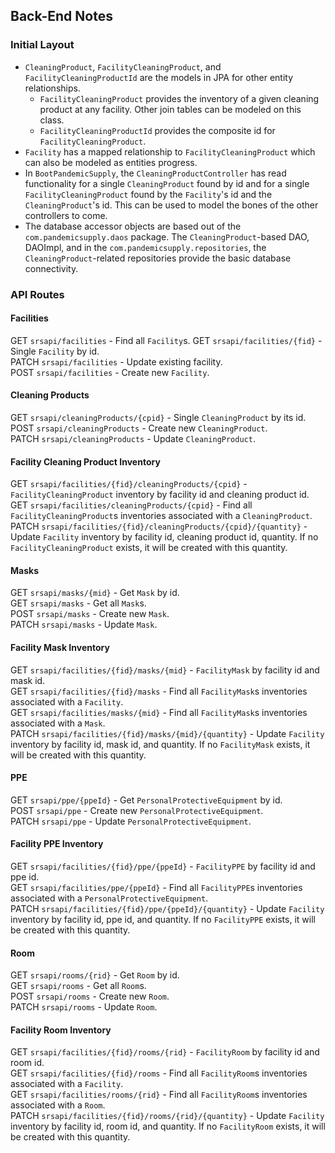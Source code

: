 ## Back-End Notes

### Initial Layout
- `CleaningProduct`, `FacilityCleaningProduct`, and `FacilityCleaningProductId` are the models in JPA for other entity relationships.
  - `FacilityCleaningProduct` provides the inventory of a given cleaning product at any facility. Other join tables can be modeled on this class.
  - `FacilityCleaningProductId` provides the composite id for `FacilityCleaningProduct`.
- `Facility` has a mapped relationship to `FacilityCleaningProduct` which can also be modeled as entities progress.
- In `BootPandemicSupply`, the `CleaningProductController` has read functionality for a single `CleaningProduct` found by id and for a single `FacilityCleaningProduct` found by the `Facility`'s id and the `CleaningProduct`'s id. This can be used to model the bones of the other controllers to come.
- The database accessor objects are based out of the `com.pandemicsupply.daos` package. The `CleaningProduct`-based DAO, DAOImpl, and in the `com.pandemicsupply.repositories`, the `CleaningProduct`-related repositories provide the basic database connectivity.


### API Routes

#### Facilities
GET `srsapi/facilities` - Find all `Facility`s.
GET `srsapi/facilities/{fid}` - Single `Facility` by id.      
PATCH `srsapi/facilities` - Update existing facility.  
POST `srsapi/facilities` - Create new `Facility`.  

#### Cleaning Products
GET `srsapi/cleaningProducts/{cpid}` - Single `CleaningProduct` by its id.  
POST `srsapi/cleaningProducts` - Create new `CleaningProduct`.  
PATCH `srsapi/cleaningProducts` - Update `CleaningProduct`.  

#### Facility Cleaning Product Inventory  
GET `srsapi/facilities/{fid}/cleaningProducts/{cpid}` - `FacilityCleaningProduct` inventory by facility id and cleaning product id.    
GET `srsapi/facilities/cleaningProducts/{cpid}` - Find all `FacilityCleaningProduct`s inventories associated with a `CleaningProduct`.    
PATCH `srsapi/facilities/{fid}/cleaningProducts/{cpid}/{quantity}` - Update `Facility` inventory by facility id, cleaning product id, quantity. If no `FacilityCleaningProduct` exists, it will be created with this quantity.

#### Masks
GET `srsapi/masks/{mid}` - Get `Mask` by id.  
GET `srsapi/masks` - Get all `Mask`s.  
POST `srsapi/masks` - Create new `Mask`.  
PATCH `srsapi/masks` - Update `Mask`.  

#### Facility Mask Inventory  
GET `srsapi/facilities/{fid}/masks/{mid}` - `FacilityMask` by facility id and mask id.   
GET `srsapi/facilities/{fid}/masks` - Find all `FacilityMask`s inventories associated with a `Facility`.      
GET `srsapi/facilities/masks/{mid}` - Find all `FacilityMask`s inventories associated with a `Mask`.    
PATCH `srsapi/facilities/{fid}/masks/{mid}/{quantity}` - Update `Facility` inventory by facility id, mask id, and quantity. If no `FacilityMask` exists, it will be created with this quantity.

#### PPE  
GET `srsapi/ppe/{ppeId}` - Get `PersonalProtectiveEquipment` by id.  
POST `srsapi/ppe` - Create new `PersonalProtectiveEquipment`.  
PATCH `srsapi/ppe` - Update `PersonalProtectiveEquipment`.   

#### Facility PPE Inventory  
GET `srsapi/facilities/{fid}/ppe/{ppeId}` - `FacilityPPE` by facility id and ppe id.    
GET `srsapi/facilities/ppe/{ppeId}` - Find all `FacilityPPE`s inventories associated with a `PersonalProtectiveEquipment`.    
PATCH `srsapi/facilities/{fid}/ppe/{ppeId}/{quantity}` - Update `Facility` inventory by facility id, ppe id, and quantity. If no `FacilityPPE` exists, it will be created with this quantity.  

#### Room  
GET `srsapi/rooms/{rid}` - Get `Room` by id.  
GET `srsapi/rooms` - Get all `Room`s.  
POST `srsapi/rooms` - Create new `Room`.  
PATCH `srsapi/rooms` - Update `Room`.   

#### Facility Room Inventory  
GET `srsapi/facilities/{fid}/rooms/{rid}` - `FacilityRoom` by facility id and room id.    
GET `srsapi/facilities/{fid}/rooms` - Find all `FacilityRoom`s inventories associated with a `Facility`.    
GET `srsapi/facilities/rooms/{rid}` - Find all `FacilityRoom`s inventories associated with a `Room`.    
PATCH `srsapi/facilities/{fid}/rooms/{rid}/{quantity}` - Update `Facility` inventory by facility id, room id, and quantity. If no `FacilityRoom` exists, it will be created with this quantity.
